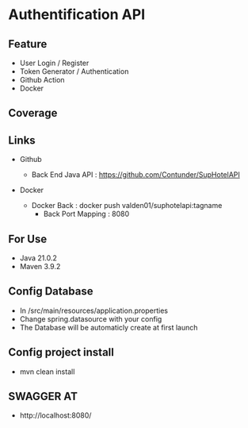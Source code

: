 
# Authentification API

## Feature

- User Login / Register
- Token Generator / Authentication
- Github Action
- Docker

## Coverage 

## Links 
- Github  
  - Back End Java API : https://github.com/Contunder/SupHotelAPI  

- Docker
  - Docker Back : docker push valden01/suphotelapi:tagname  
    - Back Port Mapping : 8080

## For Use

- Java 21.0.2
- Maven 3.9.2

## Config Database

- In /src/main/resources/application.properties
- Change spring.datasource with your config 
- The Database will be automaticly create at first launch

## Config project install

- mvn clean install

## SWAGGER AT 

- http://localhost:8080/
